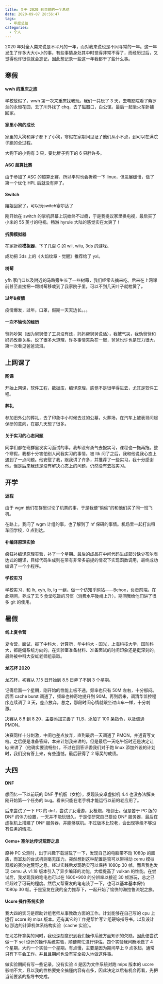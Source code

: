 ```yaml
---
title: 关于 2020 到目前的一个总结
date: 2020-09-07 20:56:47
tags:
  - 年度总结
categories:
  - 个人
---
```



2020 年对全人类来说是不平凡的一年，而对我来说也是不同寻常的一年。这一年发生了许多大大小小的事，有些事情身处其中时觉得非常不得了，而经历过后，又觉得也许很快就会忘记，因此想记录一些这一年我都干了些什么事。

<!-- more -->

## 寒假

#### wwh 的重庆之旅

学校放假了，wwh 第一次来重庆找我玩。我们一共玩了 3 天，去电影院看了紫罗兰的永恒花园，去了川外找了 chq，去了磁器口，白公馆。最后一起坐火车卧铺回家。

#### 家里小狗的成长

家里的大狗和胖子都下了小狗，寒假在家期间见证了他们从小不点，到可以在满院子跑的全过程。

大狗下的小狗有 3 只，要比胖子狗下的 6 只胖许多。

#### ASC 超算比赛

由于参加了 ASC 的超算比赛，所以平时也会折腾一下 linux，但进展缓慢，做了第一个优化 HPL 后就没有弄了。

#### Switch

姐姐回家了，可以玩~~switch~~塞尔达了

刚开始在 switch 的掌机屏幕上玩始终不过瘾，于是我提议家里换电视，最后买了小米的 55 英寸的电视。畅游 hyrule 大陆的感觉实在太爽了！

#### 折腾模拟器

在家折腾**模拟器**，下了几百 G 的 wii, wiiu, 3ds 的游戏。

成功把 3ds 上的《火焰纹章 - 觉醒》推荐给了 yxl。

#### 树莓

yfh 家门口以及附近的马路旁生长了一些树莓，我们经常去摘来吃。后来在上网课前甚至直接把一颗树莓移栽到了我家院子里，可以不到几天叶子就枯黄了。

#### 过年&疫情

疫情爆发，过年，口罩，假期一天天边长。。。

#### 一次不愉快的经历

爸妈吵架（因为舅舅借了工具没有还，妈妈帮舅舅说话），我被气哭，我劝爸爸和妈妈改善关系，说了很多大道理，许多事情夹杂在一起，爸爸也许也是压力很大，第一次看见爸爸流泪。

## 上网课了

#### 网课

开始上网课，软件工程，数据库，编译原理，感觉不是很学得进去，尤其是软件工程。

#### 葬礼

参加旧外公的葬礼，去了印象中小时候去过的公墓，火葬场，在汽车上被表哥问起保研的意向，在那几天想了很多。

#### 关于实习的心态问题

同学们都在班群里发实习面试的事，我却没有勇气去报实习，课程也一拖再拖。整个寒假，我都十分害怕别人问我实习的事情。被 ltk 问了之后，我和他说我心态上遇到了一点问题。他安慰了我，跟我讲了许多，并推荐了一些实习，我十分感谢他。但是后来我还是没有解决心态上的问题，仍然没有去找实习。

## 开学

#### 返程

由于 wgm 他们在群里讨论了机票的事，于是我便“偷偷”的和他们买了同一班飞机。

在路上，我问了 wgm 计组的事，也了解到了 hf 保研的事情。机场里一起打出租车回学校，0 点到达。

#### 补编译原理实验

疯狂补编译原理实验，补了一个星期。最后的成品在中间代码生成部分缺少布尔表达式的翻译，目标代码生成则在带有非常多前提的情况下实现函数调用，最终成功编译了一个小程序。

#### 学校实习

学校实习，和 lh, xyh, lb, lg 一组，做一个仿知乎网站——Behoo，负责前端。在此期间，养成了去 5 食堂吃饭的习惯（消费水平陡峭上升）。期间我给他们讲了很多 git 的使用。

## 暑假

#### 线上夏令营

夏令营，面试，报了中科大，计算所，华中科大 - 国光，上海科技大学，国防科大，都是偏系统方向的。在实验室准备材料、准备面试的时间印象还是挺深刻的。最终被中科大安虹老师组录取。

#### 龙芯杯 2020

龙芯杯，初赛从 7.15 日开始到 8.5 日弄了不到 3 个星期。

记得后面一个星期，刚开始的性能上板不通，频率也只有 50M 左右，十分郁闷。后面 cache burst 调通了，频率也神奇地提升到 90M。再到后来，调清华监控程序连续调了 3 天，差点放弃。总之，那段时间心情就跟坐过山车一样，十分刺激。

决赛从 8.8 到 8.20，主要添加完善了 TLB，添加了 100 条指令，以及调通 PMON。

决赛同样十分刺激，中间也差点放弃，直到最后一天调通了 PMON，并通宵写文档。之后便是准备答辩，本来计划我来讲的，但是最后一天吃午饭时还是决定让 lg 来讲了（他确实要流畅些）。不过在回答评委我们对于跑 linux 添加外设的计划时，我们没有答上来，有些遗憾。最后获得了 2 等奖的成绩。

## 大四

#### DNF

想回忆一下以前玩的 DNF 手机版（女枪），发现装安卓虚拟机 4.4 也没办法解决刚开始第一个任务的 bug。看来只能在老手机才能运行以前的老应用了。

后来尝试了一下 PC 的 dnf，尝试了女漫游，女枪炮，枪剑士。但是苦于 PC 版的 DNF 的体力设置，一天并不能玩很久。于是便研究自己搭设 DNF 服务器，最后在虚拟机上搭建了 DNF 服务器，并能够联机。不过版本比较老，会出现等级不够没有任务的情况。

#### Cemu+ 塞尔达传说荒野之息

原神 PC 公测时，出于兴趣下载游玩了一下，发现自己的电脑带不动 1080p 的画质，而室友的台式机则毫无压力。突然想到这种配置是否可以带得动 cemu 模拟器版的赛尔达荒野之息。经过实践后发现确实可以保持 1080p 30 帧。而且我也发现 cemu 从 v1.18 版本引入了异步编译的功能，大幅提高了 vulkan 的性能。在尝试后，我发现我的笔电也可以在 1600*900 的分辨率以接近 30 帧游玩，总之已经超过了可玩的程度。然后又帮室友的笔电装了一下，也可以基本基本保持 1080p 30 帧。于是室友在我的全力推荐下，一起开始了愉快的海拉鲁流氓之旅。

#### Ucore 操作系统实验

我大四的实习是帮助计组老师从事教改方面的工作。计划能够在自己写的 cpu 上运行 ucore 的 mips 版本。还有其它的工作是帮忙写计组硬综指导书，以及设计 lg 那边的计算机体系结构实验（cache 实验）。

在龙芯杯拿奖的同时，我也深刻意识到我们操作系统方面知识的欠缺。因此便尝试做一下 scl 设计的操作系统实验，顺便帮忙进行评估。四个实验我间断地做了 4 个星期，大约一个实验一个星期。有点慢，主要是因为期间早上 9 点多起，通常只有下午会工作。并且且期间也没有完全投入地做这件事。

做实验期间有写一些记录，没有实验 4 是因为文件系统对跑 mips 版本的 ucore 影响不大，且以我的性格要完全搞懂内容有点多，因此决定以后有机会再看，先把当前要紧的指导书完成。
